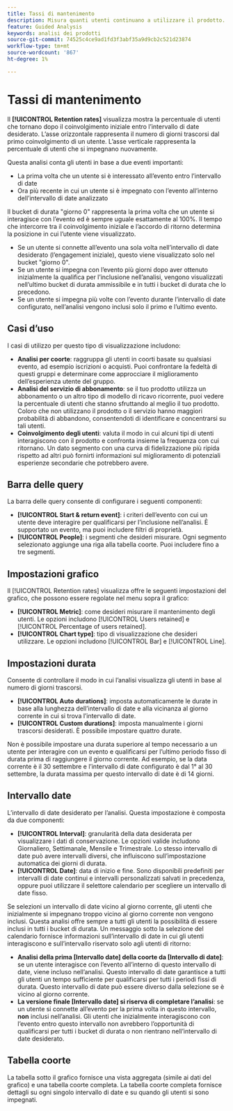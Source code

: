 ```yaml
---
title: Tassi di mantenimento
description: Misura quanti utenti continuano a utilizzare il prodotto.
feature: Guided Analysis
keywords: analisi dei prodotti
source-git-commit: 74525c4ce9ad1fd3f3abf35a9d9cb2c521d23874
workflow-type: tm+mt
source-wordcount: '867'
ht-degree: 1%

---
```


# Tassi di mantenimento

Il **[!UICONTROL Retention rates]** visualizza mostra la percentuale di utenti che tornano dopo il coinvolgimento iniziale entro l’intervallo di date desiderato. L’asse orizzontale rappresenta il numero di giorni trascorsi dal primo coinvolgimento di un utente. L’asse verticale rappresenta la percentuale di utenti che si impegnano nuovamente.

Questa analisi conta gli utenti in base a due eventi importanti:

* La prima volta che un utente si è interessato all’evento entro l’intervallo di date
* Ora più recente in cui un utente si è impegnato con l’evento all’interno dell’intervallo di date analizzato

Il bucket di durata &quot;giorno 0&quot; rappresenta la prima volta che un utente si interagisce con l’evento ed è sempre uguale esattamente al 100%. Il tempo che intercorre tra il coinvolgimento iniziale e l’accordo di ritorno determina la posizione in cui l’utente viene visualizzato.

* Se un utente si connette all’evento una sola volta nell’intervallo di date desiderato (l’engagement iniziale), questo viene visualizzato solo nel bucket &quot;giorno 0&quot;.
* Se un utente si impegna con l’evento più giorni dopo aver ottenuto inizialmente la qualifica per l’inclusione nell’analisi, vengono visualizzati nell’ultimo bucket di durata ammissibile e in tutti i bucket di durata che lo precedono.
* Se un utente si impegna più volte con l’evento durante l’intervallo di date configurato, nell’analisi vengono inclusi solo il primo e l’ultimo evento.

## Casi d’uso

I casi di utilizzo per questo tipo di visualizzazione includono:

* **Analisi per coorte**: raggruppa gli utenti in coorti basate su qualsiasi evento, ad esempio iscrizioni o acquisti. Puoi confrontare la fedeltà di questi gruppi e determinare come approcciare il miglioramento dell’esperienza utente del gruppo.
* **Analisi del servizio di abbonamento**: se il tuo prodotto utilizza un abbonamento o un altro tipo di modello di ricavo ricorrente, puoi vedere la percentuale di utenti che stanno sfruttando al meglio il tuo prodotto. Coloro che non utilizzano il prodotto o il servizio hanno maggiori probabilità di abbandono, consentendoti di identificare e concentrarsi su tali utenti.
* **Coinvolgimento degli utenti**: valuta il modo in cui alcuni tipi di utenti interagiscono con il prodotto e confronta insieme la frequenza con cui ritornano. Un dato segmento con una curva di fidelizzazione più ripida rispetto ad altri può fornirti informazioni sul miglioramento di potenziali esperienze secondarie che potrebbero avere.

## Barra delle query

La barra delle query consente di configurare i seguenti componenti:

* **[!UICONTROL Start & return event]**: i criteri dell’evento con cui un utente deve interagire per qualificarsi per l’inclusione nell’analisi. È supportato un evento, ma puoi includere filtri di proprietà.
* **[!UICONTROL People]**: i segmenti che desideri misurare. Ogni segmento selezionato aggiunge una riga alla tabella coorte. Puoi includere fino a tre segmenti.

## Impostazioni grafico

Il [!UICONTROL Retention rates] visualizza offre le seguenti impostazioni del grafico, che possono essere regolate nel menu sopra il grafico:

* **[!UICONTROL Metric]**: come desideri misurare il mantenimento degli utenti. Le opzioni includono [!UICONTROL Users retained] e [!UICONTROL Percentage of users retained].
* **[!UICONTROL Chart type]**: tipo di visualizzazione che desideri utilizzare. Le opzioni includono [!UICONTROL Bar] e [!UICONTROL Line].

## Impostazioni durata

Consente di controllare il modo in cui l’analisi visualizza gli utenti in base al numero di giorni trascorsi.

* **[!UICONTROL Auto durations]**: imposta automaticamente le durate in base alla lunghezza dell’intervallo di date e alla vicinanza al giorno corrente in cui si trova l’intervallo di date.
* **[!UICONTROL Custom durations]**: imposta manualmente i giorni trascorsi desiderati. È possibile impostare quattro durate.

Non è possibile impostare una durata superiore al tempo necessario a un utente per interagire con un evento e qualificarsi per l’ultimo periodo fisso di durata prima di raggiungere il giorno corrente. Ad esempio, se la data corrente è il 30 settembre e l’intervallo di date configurato è dal 1° al 30 settembre, la durata massima per questo intervallo di date è di 14 giorni.

## Intervallo date

L’intervallo di date desiderato per l’analisi. Questa impostazione è composta da due componenti:

* **[!UICONTROL Interval]**: granularità della data desiderata per visualizzare i dati di conservazione. Le opzioni valide includono Giornaliero, Settimanale, Mensile e Trimestrale. Lo stesso intervallo di date può avere intervalli diversi, che influiscono sull’impostazione automatica dei giorni di durata.
* **[!UICONTROL Date]**: data di inizio e fine. Sono disponibili predefiniti per intervalli di date continui e intervalli personalizzati salvati in precedenza, oppure puoi utilizzare il selettore calendario per scegliere un intervallo di date fisso.

Se selezioni un intervallo di date vicino al giorno corrente, gli utenti che inizialmente si impegnano troppo vicino al giorno corrente non vengono inclusi. Questa analisi offre sempre a tutti gli utenti la possibilità di essere inclusi in tutti i bucket di durata. Un messaggio sotto la selezione del calendario fornisce informazioni sull’intervallo di date in cui gli utenti interagiscono e sull’intervallo riservato solo agli utenti di ritorno:

* **Analisi della prima [Intervallo date] della coorte da [Intervallo di date]**: se un utente interagisce con l’evento all’interno di questo intervallo di date, viene incluso nell’analisi. Questo intervallo di date garantisce a tutti gli utenti un tempo sufficiente per qualificarsi per tutti i periodi fissi di durata. Questo intervallo di date può essere diverso dalla selezione se è vicino al giorno corrente.
* **La versione finale [Intervallo date] si riserva di completare l’analisi**: se un utente si connette all’evento per la prima volta in questo intervallo, **non** inclusi nell’analisi. Gli utenti che inizialmente interagiscono con l’evento entro questo intervallo non avrebbero l’opportunità di qualificarsi per tutti i bucket di durata o non rientrano nell’intervallo di date desiderato.

## Tabella coorte

La tabella sotto il grafico fornisce una vista aggregata (simile ai dati del grafico) e una tabella coorte completa. La tabella coorte completa fornisce dettagli su ogni singolo intervallo di date e su quando gli utenti si sono impegnati.

